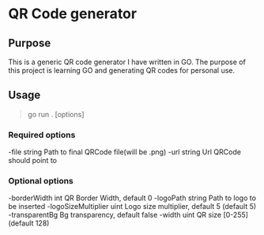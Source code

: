 # QR Code generator
## Purpose
This is a generic QR code generator I have written in GO. The purpose of this project is learning GO and generating QR codes for personal use.
## Usage
> go run . \[options\]
### Required options
  -file string
        Path to final QRCode file(will be .png)
  -url string
        Url QRCode should point to
### Optional options
  -borderWidth int
        QR Border Width, default 0
  -logoPath string
        Path to logo to be inserted
  -logoSizeMultiplier uint
        Logo size multiplier, default 5 (default 5)
  -transparentBg
        Bg transparency, default false
  -width uint
        QR size [0-255] (default 128)
